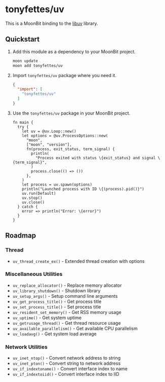 # tonyfettes/uv

This is a MoonBit binding to the [libuv](https://libuv.org) library.

## Quickstart

1. Add this module as a dependency to your MoonBit project.

   ```bash
   moon update
   moon add tonyfettes/uv
   ```

2. Import `tonyfettes/uv` package where you need it.

   ```json
   {
     "import": [
       "tonyfettes/uv"
     ]
   }
   ```

3. Use the `tonyfettes/uv` package in your MoonBit project.

   ```moonbit
   fn main {
     try {
       let uv = @uv.Loop::new()
       let options = @uv.ProcessOptions::new(
         "moon",
         ["moon", "version"],
         fn(process, exit_status, term_signal) {
           println(
             "Process exited with status \{exit_status} and signal \{term_signal}",
           )
           process.close(() => ())
         },
       )
       let process = uv.spawn(options)
       println("Launched process with ID \{(process).pid()}")
       uv.run(Default)
       uv.stop()
       uv.close()
     } catch {
       error => println("Error: \{error}")
     }
   }
   ```

## Roadmap

### Thread

- `uv_thread_create_ex()` - Extended thread creation with options

### Miscellaneous Utilities

- `uv_replace_allocator()` - Replace memory allocator
- `uv_library_shutdown()` - Shutdown library
- `uv_setup_args()` - Setup command line arguments
- `uv_get_process_title()` - Get process title
- `uv_set_process_title()` - Set process title
- `uv_resident_set_memory()` - Get RSS memory usage
- `uv_uptime()` - Get system uptime
- `uv_getrusage_thread()` - Get thread resource usage
- `uv_available_parallelism()` - Get available CPU parallelism
- `uv_loadavg()` - Get system load average

### Network Utilities

- `uv_inet_ntop()` - Convert network address to string
- `uv_inet_pton()` - Convert string to network address
- `uv_if_indextoname()` - Convert interface index to name
- `uv_if_indextoiid()` - Convert interface index to IID
